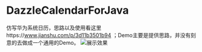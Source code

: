 # DazzleCalendarForJava
仿写华为系统日历，思路以及使用看这里https://www.jianshu.com/p/3d11b3501b94 ；Demo主要是提供思路，并没有刻意的去做成一个通用的Demo。
![展示效果](https://github.com/TheBloodElf/DazzleCalendarForJava/blob/master/Android日历控件效果.gif)
